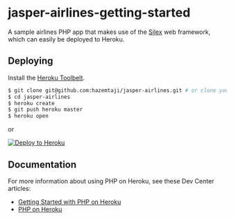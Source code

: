 # jasper-airlines-getting-started

A sample airlines PHP app that makes use of the [Silex](http://silex.sensiolabs.org/) web framework, which can easily be deployed to Heroku.

## Deploying

Install the [Heroku Toolbelt](https://toolbelt.heroku.com/).

```sh
$ git clone git@github.com:hazemtaji/jasper-airlines.git # or clone your own fork
$ cd jasper-airlines
$ heroku create
$ git push heroku master
$ heroku open
```

or

[![Deploy to Heroku](https://www.herokucdn.com/deploy/button.png)](https://heroku.com/deploy)

## Documentation

For more information about using PHP on Heroku, see these Dev Center articles:

- [Getting Started with PHP on Heroku](https://devcenter.heroku.com/articles/getting-started-with-php)
- [PHP on Heroku](https://devcenter.heroku.com/categories/php)
